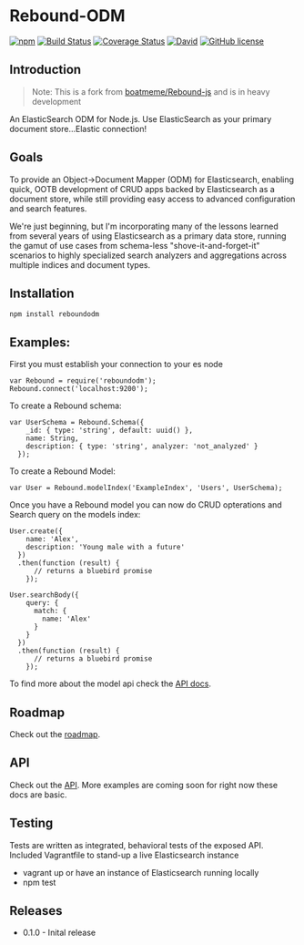 # Rebound-ODM

[![npm](https://img.shields.io/npm/v/reboundodm.svg)](https://npmjs.com/reboundodm) [![Build Status](https://travis-ci.org/LucioFranco/Rebound-ODM.svg?branch=master)](https://travis-ci.org/LucioFranco/Rebound-ODM) [![Coverage Status](https://coveralls.io/repos/LucioFranco/Rebound-ODM/badge.svg?branch=master&service=github)](https://coveralls.io/github/LucioFranco/Rebound-ODM?branch=master) [![David](https://img.shields.io/david/LucioFranco/Rebound-ODM.svg)](https://github.com/LucioFranco/Rebound-ODM) [![GitHub license](https://img.shields.io/github/license/LucioFranco/Rebound-ODM.svg)](https://github.com/LucioFranco/Rebound-ODM)

## Introduction

> Note: This is a fork from [boatmeme/Rebound-js](https://github.com/boatmeme/rebound-js) and is in heavy development

An ElasticSearch ODM for Node.js. Use ElasticSearch as your primary document store...Elastic connection!

## Goals

To provide an Object->Document Mapper (ODM) for Elasticsearch, enabling quick, OOTB development of CRUD apps backed by Elasticsearch as a document store, while still providing easy access to advanced configuration and search features.

We're just beginning, but I'm incorporating many of the lessons learned from several years of using Elasticsearch as a primary data store, running the gamut of use cases from schema-less "shove-it-and-forget-it" scenarios to highly specialized search analyzers and aggregations across multiple indices and document types.

## Installation

```
npm install reboundodm
```

## Examples:

First you must establish your connection to your es node

```
var Rebound = require('reboundodm');
Rebound.connect('localhost:9200');
```

To create a Rebound schema:

```
var UserSchema = Rebound.Schema({
    _id: { type: 'string', default: uuid() },
    name: String,
    description: { type: 'string', analyzer: 'not_analyzed' }
  });
```

To create a Rebound Model:

```
var User = Rebound.modelIndex('ExampleIndex', 'Users', UserSchema);
```

Once you have a Rebound model you can now do CRUD opterations and Search query on the models index:

```
User.create({
    name: 'Alex',
    description: 'Young male with a future'
  })
  .then(function (result) {
      // returns a bluebird promise
    });

User.searchBody({
    query: {
      match: {
        name: 'Alex'
      }
    }
  })
  .then(function (result) {
      // returns a bluebird promise
    });
```

To find more about the model api check the [API docs](https://github.com/LucioFranco/Rebound-ODM/blob/master/API.md).

## Roadmap

Check out the [roadmap](https://github.com/LucioFranco/Rebound-ODM/issues/1).

## API

Check out the [API](https://github.com/LucioFranco/Rebound-ODM/blob/master/API.md). More examples are coming soon for right now these docs are basic.

## Testing

Tests are written as integrated, behavioral tests of the exposed API. Included Vagrantfile to stand-up a live Elasticsearch instance

* vagrant up or have an instance of Elasticsearch running locally
* npm test

## Releases

  - 0.1.0 - Inital release
